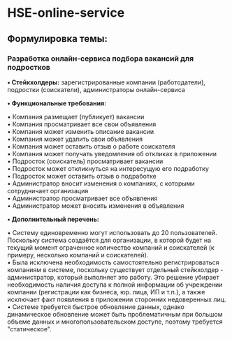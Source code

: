 # HSE-online-service

## Формулировка темы: 
### Разработка онлайн-сервиса подбора вакансий для подростков

**• Стейкхолдеры:** зарегистрированные компании (работодатели), подростки (соискатели), администраторы онлайн-сервиса

**• Функциональные требования:**

• Компания размещает (публикует) вакансии  
• Компания просматривает все свои объявления  
• Компания может изменить описание вакансии  
• Компания может удалить свои объявления  
• Компания может оставить отзыв о работе соискателя  
• Компания может получать уведомления об откликах в приложении  
• Подросток (соискатель) просматривает вакансии  
• Подросток может откликнуться на интересущую его подработку  
• Подросток может оставить отзыв о подработке  
• Администратор вносит изменения о компаниях, с которыми сотрудничает организация  
• Администратор просматривает все объявления  
• Администратор может вносить изменения в объявления  

**• Дополнительный перечень:**

• Систему единовременно могут использовать до 20 пользователей. Поскольку система создаётся для организации, в которой будет на текущий момент ограченное количество компаний и соискателей (к примеру, несколько компаний и соискателей).  
• Была исключена необходимость самостоятельно регистрироваться компаниям в системе, поскольку существует отдельный стейкхолдер - администратор, который выполняет это работу. Это решение убирает необходимость наличия доступа к полной информации об учреждении компании (регистрации как бизнеса, юр. лица, ИП и т.п.), а также исключает факт появления в приложении сторонних недоверенных лиц.  
• Системе требуется быстрое обновление данных, однако динамическое обновление может быть проблематичным при большом объеме данных и многопользовательском доступе, поэтому требуется "статическое".  